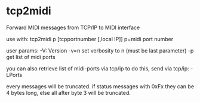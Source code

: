 # tcp2midi
Forward MIDI messages from TCP/IP to MIDI interface

use with:
tcp2midi p [tcpportnumber [,local IP]]
p=midi port number


user params:
-V:   Version
-v=n  set verbosity to n (must be last parameter)
-p    get list of midi ports

you can also retrieve list of midi-ports via tcp/ip to do this, send via tcp/ip:
-LPorts

every messages will be truncated. if status messages with 0xFx they can be 4 bytes long, else all after byte 3 will be truncated.
